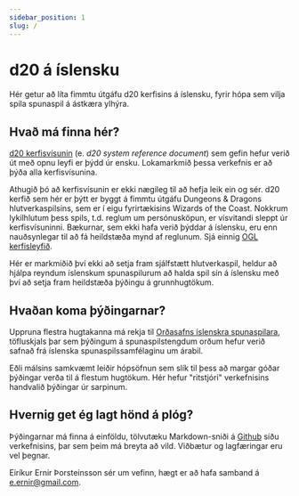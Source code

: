 ```yaml
---
sidebar_position: 1
slug: /
---
```


# d20 á íslensku

Hér getur að líta fimmtu útgáfu d20 kerfisins á íslensku, fyrir hópa sem vilja spila spunaspil á ástkæra ylhýra.

## Hvað má finna hér?

[d20 kerfisvísunin](https://5e.d20srd.org/) (e. _d20 system reference document_) sem gefin hefur verið út með opnu leyfi er þýdd úr ensku. Lokamarkmið þessa verkefnis er að þýða alla kerfisvísunina.

Athugið þó að kerfisvísunin er ekki nægileg til að hefja leik ein og sér. d20 kerfið sem hér er þýtt er byggt á fimmtu útgáfu Dungeons & Dragons hlutverkaspilsins, sem er í eigu fyrirtækisins Wizards of the Coast. Nokkrum lykilhlutum þess spils, t.d. reglum um persónusköpun, er vísvitandi sleppt úr kerfisvísuninni. Bækurnar, sem ekki hafa verið þýddar á íslensku, eru enn nauðsynlegar til að fá heildstæða mynd af reglunum. Sjá einnig [OGL kerfisleyfið](https://5e.d20srd.org/ogl.htm).

Hér er markmiðið því ekki að setja fram sjálfstætt hlutverkaspil, heldur að hjálpa reyndum íslenskum spunaspilurum að halda spil sín á íslensku með því að setja fram heildstæða þýðingu á grunnhugtökum.

## Hvaðan koma þýðingarnar?

Uppruna flestra hugtakanna má rekja til [Orðasafns íslenskra spunaspilara](https://docs.google.com/spreadsheets/d/1-k4bClHJhkCKrDG0jxg8KKn81oqiOGXaJHhjZ9cFH2c/edit#gid=0), töfluskjals þar sem þýðingum á spunaspilstengdum orðum hefur verið safnað frá íslenska spunaspilssamfélaginu um árabil.

Eðli málsins samkvæmt leiðir hópsöfnun sem slík til þess að margar góðar þýðingar verða til á flestum hugtökum. Hér hefur "ritstjóri" verkefnisins handvalið þýðingar úr sarpinum.

## Hvernig get ég lagt hönd á plóg?

Þýðingarnar má finna á einföldu, tölvutæku Markdown-sniði á [Github](https://github.com/Ernir/d20-is) síðu verkefnisins, þar sem þeim má breyta að vild. Viðbætur og lagfæringar eru vel þegnar.

Eiríkur Ernir Þorsteinsson sér um vefinn, hægt er að hafa samband á e.ernir@gmail.com.
